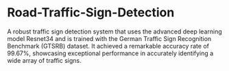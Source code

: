 # Road-Traffic-Sign-Detection

A robust traffic sign detection system that uses the advanced deep learning model Resnet34 and is trained with the German Traffic Sign Recognition Benchmark (GTSRB)
dataset. It achieved a remarkable accuracy rate of 99.67%, showcasing exceptional performance in accurately identifying a wide array of traffic signs.
